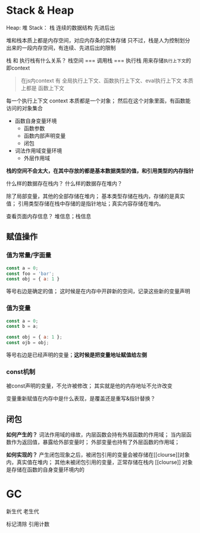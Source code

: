 # Stack & Heap

Heap: 堆 
Stack： 栈 连续的数据结构 先进后出

堆和栈本质上都是内存空间，对应内存条的实体存储
只不过，栈是人为控制划分出来的一段内存空间，有连续、先进后出的限制

栈 和 执行栈有什么关系？
栈空间 === 调用栈 === 执行栈
用来存储`执行上下文`的 即context

> 在js内context 有 全局执行上下文、函数执行上下文、eval执行上下文
> 本质上都是 函数上下文

每一个执行上下文 context 本质都是一个对象；
然后在这个对象里面，有函数能访问的对象集合
+ 函数自身变量环境
  + 函数参数
  + 函数内部声明变量
  + 闭包
+ 词法作用域变量环境
  + 外层作用域

**栈的空间不会太大，在其中存放的都是基本数据类型的值，和引用类型的内存指针**



什么样的数据存在栈内？
什么样的数据存在堆内？

除了局部变量，其他的全部存储在堆内；
基本类型存储在栈内，存储的是真实值；
引用类型存储在栈中存储的是指针地址；真实内容存储在堆内。

查看页面内存信息？ 堆信息；栈信息

## 赋值操作

### 值为常量/字面量
```js
const a = 0;
const foo = 'bar';
const obj = { a: 1 }
```
等号右边是确定的值； 这时候是在内存中开辟新的空间，记录这些新的变量声明

### 值为变量
```js
const a = 0;
const b = a;

const obj = { a: 1 };
const ojb = obj;
```
等号右边是已经声明的变量；**这时候是把变量地址赋值给左侧**

### const机制
被const声明的变量，不允许被修改；
其实就是他的内存地址不允许改变


变量重新赋值在内存中是什么表现，是覆盖还是重写&指针替换？

## 闭包
**如何产生的？**
词法作用域的缘故，内层函数会持有外层函数的作用域；
当内层函数作为返回值，暴露给外部变量时；
外部变量也持有了外层函数的作用域；

**如何实现的？**
产生闭包现象之后，被闭包引用的变量会被存储在[[clourse]]对象内，真实值在堆内；
其他未被闭包引用的变量，正常存储在栈内
[[clourse]] 对象是存储在函数的自身变量环境内的



# GC

新生代
老生代

标记清除
引用计数
